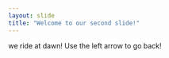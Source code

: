 ```yaml
---
layout: slide
title: "Welcome to our second slide!"
---
```

we ride at dawn!
Use the left arrow to go back!
